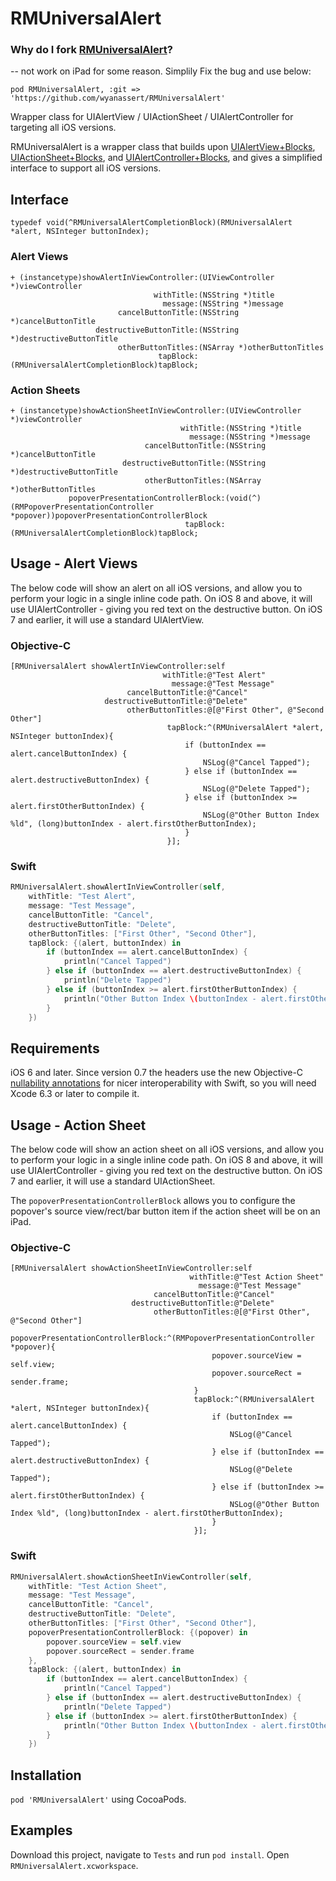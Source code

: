 RMUniversalAlert
================

### Why do I fork [RMUniversalAlert](https://github.com/ryanmaxwell/RMUniversalAlert)?

-- not work on iPad for some reason. Simplily Fix the bug and use below:

```
pod RMUniversalAlert, :git => 'https://github.com/wyanassert/RMUniversalAlert'
```

Wrapper class for UIAlertView / UIActionSheet / UIAlertController for targeting all iOS versions.

RMUniversalAlert is a wrapper class that builds upon [UIAlertView+Blocks](https://github.com/ryanmaxwell/UIAlertView-Blocks), [UIActionSheet+Blocks](https://github.com/ryanmaxwell/UIActionSheet-Blocks), and [UIAlertController+Blocks](https://github.com/ryanmaxwell/UIAlertController-Blocks), and gives a simplified interface to support all iOS versions.

## Interface

```objc
typedef void(^RMUniversalAlertCompletionBlock)(RMUniversalAlert *alert, NSInteger buttonIndex);
```

### Alert Views

```objc
+ (instancetype)showAlertInViewController:(UIViewController *)viewController
                                withTitle:(NSString *)title
                                  message:(NSString *)message
                        cancelButtonTitle:(NSString *)cancelButtonTitle
                   destructiveButtonTitle:(NSString *)destructiveButtonTitle
                        otherButtonTitles:(NSArray *)otherButtonTitles
                                 tapBlock:(RMUniversalAlertCompletionBlock)tapBlock;
```

### Action Sheets

```objc
+ (instancetype)showActionSheetInViewController:(UIViewController *)viewController
                                      withTitle:(NSString *)title
                                        message:(NSString *)message
                              cancelButtonTitle:(NSString *)cancelButtonTitle
                         destructiveButtonTitle:(NSString *)destructiveButtonTitle
                              otherButtonTitles:(NSArray *)otherButtonTitles
             popoverPresentationControllerBlock:(void(^)(RMPopoverPresentationController *popover))popoverPresentationControllerBlock
                                       tapBlock:(RMUniversalAlertCompletionBlock)tapBlock;
```

## Usage - Alert Views

The below code will show an alert on all iOS versions, and allow you to perform your logic in a single inline code path.
On iOS 8 and above, it will use UIAlertController - giving you red text on the destructive button. On iOS 7 and earlier, it will use a standard UIAlertView.

### Objective-C

```objc
[RMUniversalAlert showAlertInViewController:self
                                  withTitle:@"Test Alert"
                                    message:@"Test Message"
                          cancelButtonTitle:@"Cancel"
                     destructiveButtonTitle:@"Delete"
                          otherButtonTitles:@[@"First Other", @"Second Other"]
                                   tapBlock:^(RMUniversalAlert *alert, NSInteger buttonIndex){
                                       if (buttonIndex == alert.cancelButtonIndex) {
                                           NSLog(@"Cancel Tapped");
                                       } else if (buttonIndex == alert.destructiveButtonIndex) {
                                           NSLog(@"Delete Tapped");
                                       } else if (buttonIndex >= alert.firstOtherButtonIndex) {
                                           NSLog(@"Other Button Index %ld", (long)buttonIndex - alert.firstOtherButtonIndex);
                                       }
                                   }];
```

### Swift

```swift
RMUniversalAlert.showAlertInViewController(self,
    withTitle: "Test Alert",
    message: "Test Message",
    cancelButtonTitle: "Cancel",
    destructiveButtonTitle: "Delete",
    otherButtonTitles: ["First Other", "Second Other"],
    tapBlock: {(alert, buttonIndex) in
        if (buttonIndex == alert.cancelButtonIndex) {
            println("Cancel Tapped")
        } else if (buttonIndex == alert.destructiveButtonIndex) {
            println("Delete Tapped")
        } else if (buttonIndex >= alert.firstOtherButtonIndex) {
            println("Other Button Index \(buttonIndex - alert.firstOtherButtonIndex)")
        }
    })
```

## Requirements

iOS 6 and later. Since version 0.7 the headers use the new Objective-C [nullability annotations](https://developer.apple.com/swift/blog/?id=25) for nicer interoperability with Swift, so you will need Xcode 6.3 or later to compile it.

## Usage - Action Sheet

The below code will show an action sheet on all iOS versions, and allow you to perform your logic in a single inline code path.
On iOS 8 and above, it will use UIAlertController - giving you red text on the destructive button. On iOS 7 and earlier, it will use a standard UIActionSheet.

The `popoverPresentationControllerBlock` allows you to configure the popover's source view/rect/bar button item if the action sheet will be on an iPad.

### Objective-C

```objc
[RMUniversalAlert showActionSheetInViewController:self
                                        withTitle:@"Test Action Sheet"
                                          message:@"Test Message"
                                cancelButtonTitle:@"Cancel"
                           destructiveButtonTitle:@"Delete"
                                otherButtonTitles:@[@"First Other", @"Second Other"]
               popoverPresentationControllerBlock:^(RMPopoverPresentationController *popover){
                                             popover.sourceView = self.view;
                                             popover.sourceRect = sender.frame;
                                         }
                                         tapBlock:^(RMUniversalAlert *alert, NSInteger buttonIndex){
                                             if (buttonIndex == alert.cancelButtonIndex) {
                                                 NSLog(@"Cancel Tapped");
                                             } else if (buttonIndex == alert.destructiveButtonIndex) {
                                                 NSLog(@"Delete Tapped");
                                             } else if (buttonIndex >= alert.firstOtherButtonIndex) {
                                                 NSLog(@"Other Button Index %ld", (long)buttonIndex - alert.firstOtherButtonIndex);
                                             }
                                         }];
```

### Swift

```swift
RMUniversalAlert.showActionSheetInViewController(self,
    withTitle: "Test Action Sheet",
    message: "Test Message",
    cancelButtonTitle: "Cancel",
    destructiveButtonTitle: "Delete",
    otherButtonTitles: ["First Other", "Second Other"],
    popoverPresentationControllerBlock: {(popover) in
        popover.sourceView = self.view
        popover.sourceRect = sender.frame
    },
    tapBlock: {(alert, buttonIndex) in
        if (buttonIndex == alert.cancelButtonIndex) {
            println("Cancel Tapped")
        } else if (buttonIndex == alert.destructiveButtonIndex) {
            println("Delete Tapped")
        } else if (buttonIndex >= alert.firstOtherButtonIndex) {
            println("Other Button Index \(buttonIndex - alert.firstOtherButtonIndex)")
        }
    })
```

## Installation

`pod 'RMUniversalAlert'` using CocoaPods.

## Examples

Download this project, navigate to `Tests` and run `pod install`. Open `RMUniversalAlert.xcworkspace`.
